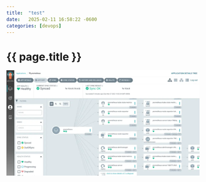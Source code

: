 ```yaml
---
title:  "test"
date:   2025-02-11 16:58:22 -0600
categories: [devops]
---
```



# {{ page.title }}


![devops](/img/1-argo-app-details.webp)
